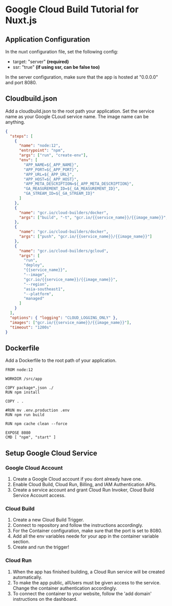 

# Google Cloud Build Tutorial for Nuxt.js


## Application Configuration

In the nuxt configuration file, set the following config:
* target: "server" **(required)**
* ssr: "true" **(if using ssr, can be false too)**

In the server configuration, make sure that the app is hosted at "0.0.0.0" and port 8080.



## Cloudbuild.json

Add a cloudbuild.json to the root path your application.
Set the service name as your Google CLoud service name.
The image name can be anything.

````json
{
  "steps": [
    {
      "name": "node:12",
      "entrypoint": "npm",
      "args": ["run", "create-env"],
      "env": [
        "APP_NAME=${_APP_NAME}",
        "APP_PORT=${_APP_PORT}",
        "APP_URL=${_APP_URL}",
        "APP_HOST=${_APP_HOST}",
        "APP_META_DESCRIPTION=${_APP_META_DESCRIPTION}",
        "GA_MEASUREMENT_ID=${_GA_MEASUREMENT_ID}",
        "GA_STREAM_ID=${_GA_STREAM_ID}"
      ]
    },
    {
      "name": "gcr.io/cloud-builders/docker",
      "args": ["build", "-t", "gcr.io/{{service_name}}/{{image_name}}", "."]
    },
    {
      "name": "gcr.io/cloud-builders/docker",
      "args": ["push", "gcr.io/{{service_name}}/{{image_name}}"]
    },
    {
      "name": "gcr.io/cloud-builders/gcloud",
      "args": [
        "run",
        "deploy",
        "{{service_name}}",
        "--image",
        "gcr.io/{{service_name}}/{{image_name}}",
        "--region",
        "asia-southeast1",
        "--platform",
        "managed"
      ]
    }
  ],
  "options": { "logging": "CLOUD_LOGGING_ONLY" },
  "images": ["gcr.io/{{service_name}}/{{image_name}}"],
  "timeout": "1200s"
}

````
 ## Dockerfile
Add a Dockerfile to the root path of your application.

    FROM node:12
    
    WORKDIR /src/app
    
    COPY package*.json ./
    RUN npm install
    
    COPY . .
    
    #RUN mv .env.production .env
    RUN npm run build
    
    RUN npm cache clean --force
    
    EXPOSE 8080
    CMD [ "npm", "start" ]

## Setup Google Cloud Service
### Google Cloud Account
1. Create a Google Cloud account if you dont already have one.
2. Enable Cloud Build, Cloud Run, Billing, and IAM Authentication APIs.
3. Create a service account and grant Cloud Run Invoker, Cloud Build Service Account access.

### Cloud Build
1. Create a new Cloud Build Trigger.
2. Connect to repository and follow the instructions accordingly.
3. For the Container configuration, make sure that the port is set to 8080.
4. Add all the env variables neede for your app in the container variable section.
5. Create and run the trigger!

### Cloud Run
1. When the app has finished building, a Cloud Run service will be created automatically.
2. To make the app public, allUsers must be given access to the service. Change the container authentication accordingly.
3. To connect the container to your website, follow the 'add domain' instructions on the dashboard.
